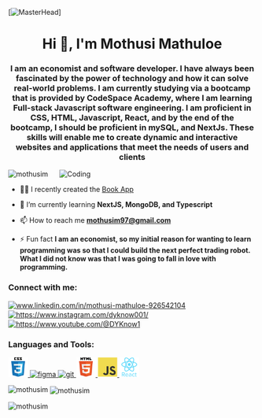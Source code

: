 [![MasterHead](https://external-content.duckduckgo.com/iu/?u=https%3A%2F%2Fpresent.readthedocs.io%2Fen%2Flatest%2F_images%2Fwelcome-to-coding.gif&f=1&nofb=1&ipt=e017ae7ee60f31844884a4f1334145bef03817865211ab2e51fae4bd47767516&ipo=images)]
<h1 align="center">Hi 👋, I'm Mothusi Mathuloe</h1>
<h3 align="center">I am an economist and software developer. I have always been fascinated by the power of technology and how it can solve real-world problems. I am currently studying via a bootcamp that is provided by CodeSpace Academy, where I am learning Full-stack Javascript software engineering. I am proficient in CSS, HTML, Javascript, React, and by the end of the bootcamp, I should be proficient in mySQL, and NextJs. These skills will enable me to create dynamic and interactive websites and applications that meet the needs of users and clients</h3>
<img align="right" alt="Coding" width="400" src="https://external-content.duckduckgo.com/iu/?u=https%3A%2F%2Fcdn.dribbble.com%2Fusers%2F1059583%2Fscreenshots%2F4171367%2Fcoding-freak.gif&f=1&nofb=1&ipt=bb9753d54dc62907904cd14e957752834914bd9b5ecfdaf80facf6e61f3c6556&ipo=images">
<p align="left"> <img src="https://komarev.com/ghpvc/?username=mothusim&label=Profile%20views&color=0e75b6&style=flat" alt="mothusim" /> </p>

- 👨‍💻 I recently created the [Book App](https://github.com/Mothusim/MOTMAT893_BCL2302_GROUP_Elzabe_MothusiMathuloe_IWA19)
- 🌱 I’m currently learning **NextJS, MongoDB, and Typescript**

- 📫 How to reach me **mothusim97@gmail.com**

- ⚡ Fun fact **I am an economist, so my initial reason for wanting to learn programming was so that I could build the next perfect trading robot. What I did not know was that I was going to fall in love with programming.**

<h3 align="left">Connect with me:</h3>
<p align="left">
<a href="https://linkedin.com/in/www.linkedin.com/in/mothusi-mathuloe" target="blank"><img align="center" src="https://raw.githubusercontent.com/rahuldkjain/github-profile-readme-generator/master/src/images/icons/Social/linked-in-alt.svg" alt="www.linkedin.com/in/mothusi-mathuloe-926542104" height="30" width="40" /></a>
<a href="https://www.instagram.com/dyknow001/" target="blank"><img align="center" src="https://raw.githubusercontent.com/rahuldkjain/github-profile-readme-generator/master/src/images/icons/Social/instagram.svg" alt="https://www.instagram.com/dyknow001/" height="30" width="40" /></a>
<a href="https://www.youtube.com/@DYKnow1" target="blank"><img align="center" src="https://raw.githubusercontent.com/rahuldkjain/github-profile-readme-generator/master/src/images/icons/Social/youtube.svg" alt="https://www.youtube.com/@DYKnow1" height="30" width="40" /></a>
</p>

<h3 align="left">Languages and Tools:</h3>
<p align="left"> <a href="https://www.w3schools.com/css/" target="_blank" rel="noreferrer"> <img src="https://raw.githubusercontent.com/devicons/devicon/master/icons/css3/css3-original-wordmark.svg" alt="css3" width="40" height="40"/> </a> <a href="https://www.figma.com/" target="_blank" rel="noreferrer"> <img src="https://www.vectorlogo.zone/logos/figma/figma-icon.svg" alt="figma" width="40" height="40"/> </a> <a href="https://git-scm.com/" target="_blank" rel="noreferrer"> <img src="https://www.vectorlogo.zone/logos/git-scm/git-scm-icon.svg" alt="git" width="40" height="40"/> </a> <a href="https://www.w3.org/html/" target="_blank" rel="noreferrer"> <img src="https://raw.githubusercontent.com/devicons/devicon/master/icons/html5/html5-original-wordmark.svg" alt="html5" width="40" height="40"/> </a> <a href="https://developer.mozilla.org/en-US/docs/Web/JavaScript" target="_blank" rel="noreferrer"> <img src="https://raw.githubusercontent.com/devicons/devicon/master/icons/javascript/javascript-original.svg" alt="javascript" width="40" height="40"/> </a> <a href="https://reactjs.org/" target="_blank" rel="noreferrer"> <img src="https://raw.githubusercontent.com/devicons/devicon/master/icons/react/react-original-wordmark.svg" alt="react" width="40" height="40"/> </a> </p>

<p><img align="left" src="https://github-readme-stats.vercel.app/api/top-langs?username=mothusim&show_icons=true&locale=en&layout=compact" alt="mothusim" /></p>

<p>&nbsp;<img align="center" src="https://github-readme-stats.vercel.app/api?username=mothusim&show_icons=true&locale=en" alt="mothusim" /></p>

<p><img align="center" src="https://github-readme-streak-stats.herokuapp.com/?user=mothusim&" alt="mothusim" /></p>

